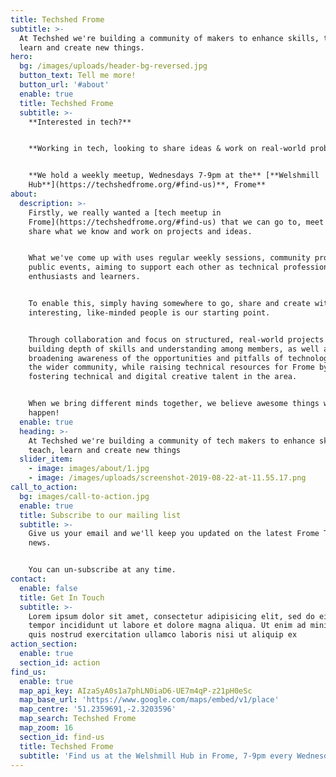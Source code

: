```yaml
---
title: Techshed Frome
subtitle: >-
  At Techshed we're building a community of makers to enhance skills, teach,
  learn and create new things.
hero:
  bg: /images/uploads/header-bg-reversed.jpg
  button_text: Tell me more!
  button_url: '#about'
  enable: true
  title: Techshed Frome
  subtitle: >-
    **Interested in tech?**


    **Working in tech, looking to share ideas & work on real-world problems?**


    **We hold a weekly meetup, Wednesdays 7-9pm at the** [**Welshmill
    Hub**](https://techshedfrome.org/#find-us)**, Frome**
about:
  description: >-
    Firstly, we really wanted a [tech meetup in
    Frome](https://techshedfrome.org/#find-us) that we can go to, meet people,
    share what we know and work on projects and ideas.


    What we've come up with uses regular weekly sessions, community projects and
    public events, aiming to support each other as technical professionals,
    enthusiasts and learners. 


    To enable this, simply having somewhere to go, share and create with
    interesting, like-minded people is our starting point. 


    Through collaboration and focus on structured, real-world projects we'e
    building depth of skills and understanding among members, as well as
    broadening awareness of the opportunities and pitfalls of technology among
    the wider community, while raising technical resources for Frome by
    fostering technical and digital creative talent in the area.


    When we bring different minds together, we believe awesome things will
    happen!
  enable: true
  heading: >-
    At Techshed we're building a community of tech makers to enhance skills,
    teach, learn and create new things
  slider_item:
    - image: images/about/1.jpg
    - image: /images/uploads/screenshot-2019-08-22-at-11.55.17.png
call_to_action:
  bg: images/call-to-action.jpg
  enable: true
  title: Subscribe to our mailing list
  subtitle: >-
    Give us your email and we'll keep you updated on the latest Frome Tech Shed
    news. 


    You can un-subscribe at any time.
contact:
  enable: false
  title: Get In Touch
  subtitle: >-
    Lorem ipsum dolor sit amet, consectetur adipisicing elit, sed do eiusmod
    tempor incididunt ut labore et dolore magna aliqua. Ut enim ad minim veniam,
    quis nostrud exercitation ullamco laboris nisi ut aliquip ex
action_section:
  enable: true
  section_id: action
find_us:
  enable: true
  map_api_key: AIzaSyA0s1a7phLN0iaD6-UE7m4qP-z21pH0eSc
  map_base_url: 'https://www.google.com/maps/embed/v1/place'
  map_centre: '51.2359691,-2.3203596'
  map_search: Techshed Frome
  map_zoom: 16
  section_id: find-us
  title: Techshed Frome
  subtitle: 'Find us at the Welshmill Hub in Frome, 7-9pm every Wednesday evening'
---
```


